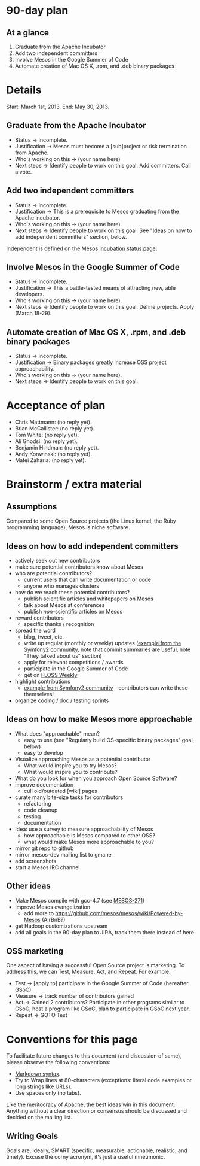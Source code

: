 # 90-day plan

## At a glance

1. Graduate from the Apache Incubator
1. Add two independent committers
1. Involve Mesos in the Google Summer of Code
1. Automate creation of Mac OS X, .rpm, and .deb binary packages

# Details

Start: March 1st, 2013. End: May 30, 2013.

## Graduate from the Apache Incubator

* Status → incomplete.
* Justification → Mesos must become a [sub]project or risk termination from Apache.
* Who's working on this → (your name here)
* Next steps → Identify people to work on this goal. Add committers. Call a vote.

## Add two independent committers

* Status → incomplete.
* Justification → This is a prerequisite to Mesos graduating from the Apache incubator.
* Who's working on this → (your name here).
* Next steps → Identify people to work on this goal. See "Ideas on how to add independent committers" section, below.

Independent is defined on the [Mesos incubation status page](http://incubator.apache.org/projects/mesos.html).

## Involve Mesos in the Google Summer of Code

* Status → incomplete.
* Justification → This a battle-tested means of attracting new, able developers.
* Who's working on this → (your name here).
* Next steps → Identify people to work on this goal. Define projects. Apply (March 18-29).

## Automate creation of Mac OS X, .rpm, and .deb binary packages

* Status → incomplete.
* Justification → Binary packages greatly increase OSS project approachability.
* Who's working on this → (your name here).
* Next steps → Identify people to work on this goal.

# Acceptance of plan

* Chris Mattmann: (no reply yet).
* Brian McCallister: (no reply yet).
* Tom White: (no reply yet).
* Ali Ghodsi: (no reply yet).
* Benjamin Hindman: (no reply yet).
* Andy Konwinski: (no reply yet).
* Matei Zaharia: (no reply yet).

# Brainstorm / extra material

## Assumptions

Compared to some Open Source projects (the Linux kernel, the Ruby programming
language), Mesos is niche software.

## Ideas on how to add independent committers

* actively seek out new contributors
* make sure potential contributors know about Mesos
* who are potential contributors?
  * current users that can write documentation or code
  * anyone who manages clusters
* how do we reach these potential contributors?
  * publish scientific articles and whitepapers on Mesos
  * talk about Mesos at conferences
  * publish *non*-scientific articles on Mesos
* reward contributors
  * specific thanks / recognition
* spread the word
  * blog, tweet, etc.
  * write up regular (monthly or weekly) updates ([example from the Symfony2 community](http://symfony.com/blog/a-week-of-symfony-317-21-27-january-2013), note that commit summaries are useful, note "They talked about us" section)
  * apply for relevant competitions / awards
  * participate in the Google Summer of Code
  * get on [FLOSS Weekly](http://twit.tv/show/floss-weekly)
* highlight contributions
  * [example from Symfony2 community](http://symfony.com/blog/new-in-symfony-2-2-autocomplete-on-the-command-line) - contributors can write these themselves!
* organize coding / doc / testing sprints

## Ideas on how to make Mesos more approachable

* What does "approachable" mean?
  * easy to use (see "Regularly build OS-specific binary packages" goal, below)
  * easy to develop
* Visualize approaching Mesos as a potential contributor
  * What would inspire you to try Mesos?
  * What would inspire you to contribute?
* What do you look for when you approach Open Source Software?
* improve documentation
  * cull old/outdated [wiki] pages
* curate many bite-size tasks for contributors
  * refactoring
  * code cleanup
  * testing
  * documentation
* Idea: use a survey to measure approachability of Mesos
  * how approachable is Mesos compared to other OSS?
  * what would make Mesos more approachable to you?
* mirror git repo to github
* mirror mesos-dev mailing list to gmane
* add screenshots
* start a Mesos IRC channel

## Other ideas

* Make Mesos compile with gcc-4.7 (see [MESOS-271](https://issues.apache.org/jira/browse/MESOS-271))
* Improve Mesos evangelization
  * add more to https://github.com/mesos/mesos/wiki/Powered-by-Mesos (AirBnB?)
* get Hadoop customizations upstream
* add all goals in the 90-day plan to JIRA, track them there instead of here

## OSS marketing

One aspect of having a successful Open Source project is marketing. To address
this, we can Test, Measure, Act, and Repeat. For example:

* Test → [apply to] participate in the Google Summer of Code (hereafter GSoC)
* Measure → track number of contributors gained
* Act → Gained 2 contributors? Participate in other programs similar to GSoC, host a program like GSoC, plan to participate in GSoC next year.
* Repeat → GOTO Test

# Conventions for this page

To facilitate future changes to this document (and discussion of same), please
observe the following conventions:

* [Markdown syntax](daringfireball.net/projects/markdown/syntax).
* Try to Wrap lines at 80-characters (exceptions: literal code examples or long
  strings like URLs).
* Use spaces only (no tabs).

Like the meritocracy of Apache, the best ideas win in this document. Anything
without a clear direction or consensus should be discussed and decided on the
mailing list.

## Writing Goals

Goals are, ideally, SMART (specific, measurable, actionable, realistic, and
timely). Excuse the corny acronym, it's just a useful mneumonic.
